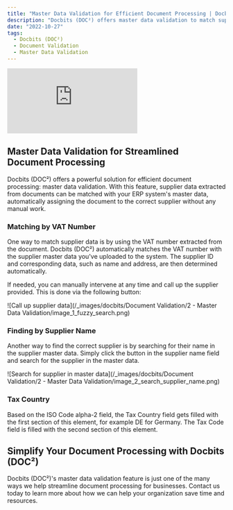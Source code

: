 ```yaml
---
title: "Master Data Validation for Efficient Document Processing | Docbits (DOC²)"
description: "Docbits (DOC²) offers master data validation to match supplier data extracted from documents with your ERP system, streamlining document processing. Learn more here."
date: "2022-10-27"
tags:
  - Docbits (DOC²)
  - Document Validation
  - Master Data Validation
---
```


<div class='video-container'>
  <iframe src='https://www.youtube.com/embed/VIDEO_ID_HERE' frameborder='0' allowfullscreen></iframe>
</div>

## Master Data Validation for Streamlined Document Processing

Docbits (DOC²) offers a powerful solution for efficient document processing: master data validation. With this feature, supplier data extracted from documents can be matched with your ERP system's master data, automatically assigning the document to the correct supplier without any manual work.

### Matching by VAT Number

One way to match supplier data is by using the VAT number extracted from the document. Docbits (DOC²) automatically matches the VAT number with the supplier master data you've uploaded to the system. The supplier ID and corresponding data, such as name and address, are then determined automatically.

If needed, you can manually intervene at any time and call up the supplier provided. This is done via the following button:

![Call up supplier data](/_images/docbits/Document Validation/2 - Master Data Validation/image_1_fuzzy_search.png)

### Finding by Supplier Name

Another way to find the correct supplier is by searching for their name in the supplier master data. Simply click the button in the supplier name field and search for the supplier in the master data.

![Search for supplier in master data](/_images/docbits/Document Validation/2 - Master Data Validation/image_2_search_supplier_name.png)

### Tax Country

Based on the ISO Code alpha-2 field, the Tax Country field gets filled with the first section of this element, for example DE for Germany.
The Tax Code field is filled with the second section of this element.

## Simplify Your Document Processing with Docbits (DOC²)

Docbits (DOC²)'s master data validation feature is just one of the many ways we help streamline document processing for businesses. Contact us today to learn more about how we can help your organization save time and resources.
